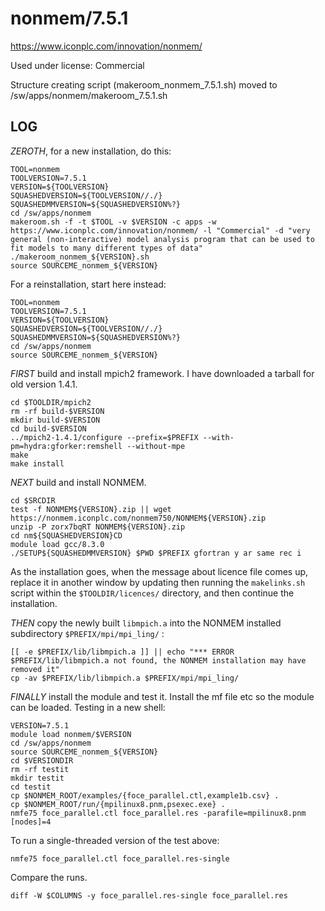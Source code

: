 nonmem/7.5.1
============

<https://www.iconplc.com/innovation/nonmem/>

Used under license:
Commercial


Structure creating script (makeroom_nonmem_7.5.1.sh) moved to /sw/apps/nonmem/makeroom_7.5.1.sh

LOG
---

*ZEROTH*, for a new installation, do this:

    TOOL=nonmem
    TOOLVERSION=7.5.1
    VERSION=${TOOLVERSION}
    SQUASHEDVERSION=${TOOLVERSION//./}
    SQUASHEDMMVERSION=${SQUASHEDVERSION%?}
    cd /sw/apps/nonmem
    makeroom.sh -f -t $TOOL -v $VERSION -c apps -w https://www.iconplc.com/innovation/nonmem/ -l "Commercial" -d "very general (non-interactive) model analysis program that can be used to fit models to many different types of data"
    ./makeroom_nonmem_${VERSION}.sh
    source SOURCEME_nonmem_${VERSION}

For a reinstallation, start here instead:

    TOOL=nonmem
    TOOLVERSION=7.5.1
    VERSION=${TOOLVERSION}
    SQUASHEDVERSION=${TOOLVERSION//./}
    SQUASHEDMMVERSION=${SQUASHEDVERSION%?}
    cd /sw/apps/nonmem
    source SOURCEME_nonmem_${VERSION}

*FIRST* build and install mpich2 framework.  I have downloaded a tarball for
old version 1.4.1.

    cd $TOOLDIR/mpich2
    rm -rf build-$VERSION
    mkdir build-$VERSION
    cd build-$VERSION
    ../mpich2-1.4.1/configure --prefix=$PREFIX --with-pm=hydra:gforker:remshell --without-mpe
    make
    make install

*NEXT* build and install NONMEM.

    cd $SRCDIR
    test -f NONMEM${VERSION}.zip || wget https://nonmem.iconplc.com/nonmem750/NONMEM${VERSION}.zip
    unzip -P zorx7bqRT NONMEM${VERSION}.zip
    cd nm${SQUASHEDVERSION}CD
    module load gcc/8.3.0
    ./SETUP${SQUASHEDMMVERSION} $PWD $PREFIX gfortran y ar same rec i

As the installation goes, when the message about licence file comes up, replace
it in another window by updating then running the `makelinks.sh` script within
the `$TOOLDIR/licences/` directory, and then continue the installation.

*THEN* copy the newly built `libmpich.a` into the NONMEM installed subdirectory `$PREFIX/mpi/mpi_ling/` :

    [[ -e $PREFIX/lib/libmpich.a ]] || echo "*** ERROR $PREFIX/lib/libmpich.a not found, the NONMEM installation may have removed it"
    cp -av $PREFIX/lib/libmpich.a $PREFIX/mpi/mpi_ling/


*FINALLY* install the module and test it.  Install the mf file etc so the
module can be loaded.  Testing in a new shell:

    VERSION=7.5.1
    module load nonmem/$VERSION
    cd /sw/apps/nonmem
    source SOURCEME_nonmem_${VERSION}
    cd $VERSIONDIR
    rm -rf testit
    mkdir testit
    cd testit
    cp $NONMEM_ROOT/examples/{foce_parallel.ctl,example1b.csv} .
    cp $NONMEM_ROOT/run/{mpilinux8.pnm,psexec.exe} .
    nmfe75 foce_parallel.ctl foce_parallel.res -parafile=mpilinux8.pnm [nodes]=4

To run a single-threaded version of the test above:

    nmfe75 foce_parallel.ctl foce_parallel.res-single

Compare the runs.

    diff -W $COLUMNS -y foce_parallel.res-single foce_parallel.res

